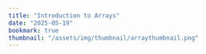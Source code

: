 ```yaml
---
title: "Introduction to Arrays"
date: "2025-05-19"
bookmark: true
thumbnail: "/assets/img/thumbnail/arraythumbnail.png"
---
```


